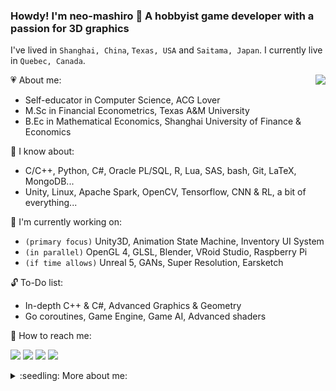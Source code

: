 <!--
**neo-mashiro/neo-mashiro** is a ✨ _special_ ✨ repository because its `README.md` (this file) appears on your GitHub profile.
-->

### Howdy! I'm neo-mashiro 👋 A hobbyist game developer with a passion for 3D graphics

<!--<img src="https://raw.githubusercontent.com/neo-mashiro/neo-mashiro/master/support/heal.png" width=80% height=80%>-->

I've lived in `Shanghai, China`, `Texas, USA` and `Saitama, Japan`. I currently live in `Quebec, Canada`.  

<img align="right" src="https://github-readme-stats.vercel.app/api/top-langs/?username=neo-mashiro&hide=Jupyter,html,Roff&theme=buefy&langs_count=10&custom_title=%E2%9D%84%EF%B8%8F%20&nbsp;&nbsp;Top%20Languages&nbsp;&nbsp;%20%E2%98%80%EF%B8%8F&card_width=280"/>

:heartpulse: About me:
- Self-educator in Computer Science, ACG Lover  
- M.Sc in Financial Econometrics, Texas A&M University  
- B.Ec in Mathematical Economics, Shanghai University of Finance & Economics

:green_apple: I know about:
- C/C++, Python, C#, Oracle PL/SQL, R, Lua, SAS, bash, Git, LaTeX, MongoDB...
- Unity, Linux, Apache Spark, OpenCV, Tensorflow, CNN & RL, a bit of everything...

:palm_tree: I'm currently working on:
- `(primary focus)` Unity3D, Animation State Machine, Inventory UI System
- `(in parallel)` OpenGL 4, GLSL, Blender, VRoid Studio, Raspberry Pi
- `(if time allows)` Unreal 5, GANs, Super Resolution, Earsketch

:unlock: To-Do list:
- In-depth C++ & C#, Advanced Graphics & Geometry
- Go coroutines, Game Engine, Game AI, Advanced shaders

:tea: How to reach me:

<a href="https://github.com/neo-mashiro"><img src="https://img.shields.io/github/followers/neo-mashiro?label=Github&style=social"></a>
<a href="https://www.linkedin.com/in/wentao-lu-90125157"><img src="https://img.shields.io/badge/LinkedIn--_.svg?style=social&logo=linkedin"></a>
<a href="https://twitter.com/neo_mashiro"><img src="https://img.shields.io/twitter/follow/neo_mashiro?label=Twitter&style=social"></a>
<a href="https://www.zhihu.com/people/neo-mashiro"><img src="https://img.shields.io/badge/zhihu--_.svg?style=social&logo=zhihu"></a>

<details>
  <summary>:seedling: More about me:</summary>

..
> (English): I'm a self-educator in computer science who's enthusiastic about technical innovations. Despite the lack of background in CS, I'm constantly learning new stuff online where education resources abound. I previously majored in finance and econometrics (until 2014), used to be a restaurant waiter, cashier, delivery driver, financial advisor, and then made a career shift into the IT industry as a software engineer. Game development and 3D rendering are my favorite domain, I aspire to become an inquisitive, energetic game developer with great artistic sense, and hope to dive into VR applications in the future.

> (日本語): プロフをご覧いただき誠にありがとうございます！中国生まれ中国育ち、30代前半の呂と申します！経済学の卒業生で、前は金融企業で活躍していたのですが、開発のほうが好きなのでIT業界に転職しました。計算機科学専門ではありませんが、インタネットのおかげで毎日欠かさずに新たな知識と技術を独学しています。ただの趣味とは言え、やっぱり日々の努力を積み重ねていくことで、スキルアップをしていきたいなと思います。質問がありましたら何でも気軽に聞いてください、仲良くしてくれると嬉しいです、何卒よろしくお願いいたします！ちなみにアニメや音楽が大好き、特にARIAが一生推しです。

> (中文): 大家好，这里是数理学渣一枚，ACG爱好者，沧桑大叔脸伪90后。原经济相关专业毕业，大龄转行CS选手，目前利用空余零散时间自学CS充电中，主攻游戏开发和3D渲染的图形学方向，望技术大牛和科班大神们轻虐，日常不定时在线，关于有意思的话题和技术欢迎私戳～ ₍ᐢ •⌄• ᐢ₎

..
</details>

<!--![Stats](https://github-readme-stats.vercel.app/api?username=neo-mashiro&show_icons=true&count_private=true&theme=buefy&hide=contribs&title_color=000000&custom_title=Summary%20Statistics)-->

